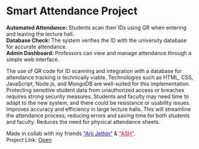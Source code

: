 <h1>Smart Attendance Project</h1><p><b>Automated Attendance:</b> Students scan their IDs using QR when entering and leaving the lecture hall.<br><b>Database Check:</b> The system verifies the ID with the university database for accurate attendance.<br><b>Admin Dashboard:</b> Professors can view and manage attendance through a simple web interface.</p><p>The use of QR code for ID scanning and integration with a database for attendance tracking is technically viable. Technologies such as HTML, CSS, JavaScript, Node.js, and MongoDB are well-suited for this implementation. Protecting sensitive student data from unauthorized access or breaches requires strong security measures. Students and faculty may need time to adapt to the new system, and there could be resistance or usability issues. Improves accuracy and efficiency in large lecture halls. This will streamline the attendance process, reducing errors and saving time for both students and faculty. Reduces the need for physical attendance sheets.</p> Made in collab with my friends  <a style="color: blue" href="https://github.com/ArjiJethin" target=_blank>"Arji Jethin"</a> & <a style="color: red" href="https://github.com/ayushsingh08-dsa" target=_blank>"ASH"</a>. <br>Project Link: <a href="https://alurubalakarthikeya.github.io/smartAttendance/">Open</a>
